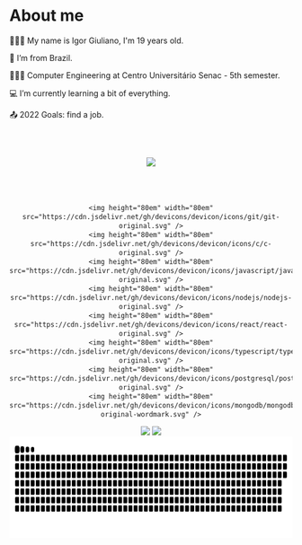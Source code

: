 # About me
    
   🚶🏻‍♂️   My name is Igor Giuliano, I'm 19 years old.

   🏡  I’m from Brazil.

   👨🏻‍🎓  Computer Engineering at Centro Universitário Senac - 5th semester.

   💻  I’m currently learning a bit of everything.

   📤  2022 Goals: find a job.
      

<div align="center">
   <br></br>
   
   <a href="https://linkedin.com/in/igor-giuliano" target="_blank"><img src="https://img.shields.io/badge/-LinkedIn-%230077B5?style=for-the-badge&logo=linkedin&logoColor=white" target="_blank"></a>   
    
   <br></br>
   
    <img height="80em" width="80em" src="https://cdn.jsdelivr.net/gh/devicons/devicon/icons/git/git-original.svg" />
    <img height="80em" width="80em" src="https://cdn.jsdelivr.net/gh/devicons/devicon/icons/c/c-original.svg" />
    <img height="80em" width="80em" src="https://cdn.jsdelivr.net/gh/devicons/devicon/icons/javascript/javascript-original.svg" />
    <img height="80em" width="80em" src="https://cdn.jsdelivr.net/gh/devicons/devicon/icons/nodejs/nodejs-original.svg" />
    <img height="80em" width="80em" src="https://cdn.jsdelivr.net/gh/devicons/devicon/icons/react/react-original.svg" />
    <img height="80em" width="80em" src="https://cdn.jsdelivr.net/gh/devicons/devicon/icons/typescript/typescript-original.svg" />
    <img height="80em" width="80em" src="https://cdn.jsdelivr.net/gh/devicons/devicon/icons/postgresql/postgresql-original.svg" />
    <img height="80em" width="80em" src="https://cdn.jsdelivr.net/gh/devicons/devicon/icons/mongodb/mongodb-original-wordmark.svg" />
      
   <div>  
      <img height="180em" src="https://github-readme-stats.vercel.app/api/top-langs/?username=IgorGiuliano&theme=tokyonight&layout=compact&hide_border=true"/>
      <img height="180em" src="https://github-readme-stats.vercel.app/api?username=IgorGiuliano&count_private=true&theme=tokyonight&show_icons=true&hide_border=true"/>
      <img height="180em" src="https://raw.githubusercontent.com/IgorGiuliano/IgorGiuliano/output/github-contribution-grid-snake.svg"/> 
   </div>
      
   <br></br>
      
</div>

   
<!--  <a href="https://www.youtube.com/seu-canal-youtube-aqui" target="_blank"><img src="https://img.shields.io/badge/YouTube-FF0000?style=for-the-badge&logo=youtube&logoColor=white" target="_blank"></a>
      <a href = "mailto:contato@igor.andrade07@gmail.com"><img src="https://img.shields.io/badge/Gmail-D14836?style=for-the-badge&logo=gmail&logoColor=white" target="_blank"></a>
      <a href="https://instagram.com/seu-usuário-instagram-aqui" target="_blank"><img src="https://img.shields.io/badge/-Instagram-%23E4405F?style=for-the-badge&logo=instagram&logoColor=white" target="_blank"></a>
 -->
